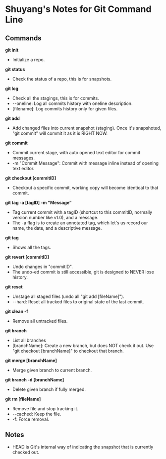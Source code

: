 # Shuyang's Notes for Git Command Line

## Commands
**git init**
* Initialize a repo.

**git status**
* Check the status of a repo, this is for snapshots.

**git log**
* Check all the stagings, this is for commits.
* --oneline: Log all commits history with oneline description.
* [filename]: Log commits history only for given files.

**git add**
* Add changed files into current snapshot (staging). Once it's snapshoted, "git commit" will commit it as it is RIGHT NOW.

**git commit**
* Commit current stage, with auto opened text editor for commit messages.
* -m "Commit Message": Commit with message inline instead of opening text editor.

**git checkout [commitID]**
* Checkout a specific commit, working copy will become identical to that commit.

**git tag -a [tagID] -m "Message"**
* Tag current commit with a tagID (shortcut to this commitID, normally version number like v1.0), and a message.
* The -a flag is to create an annotated tag, which let's us record our name, the date, and a descriptive message.

**git tag**
* Shows all the tags.

**git revert [commitID]**
* Undo changes in "commitID".
* The undo-ed commit is still accessible, git is designed to NEVER lose history.

**git reset**
* Unstage all staged files (undo all "git add [fileName]").
* --hard: Reset all tracked files to original state of the last commit.

**git clean -f**
* Remove all untracked files.

**git branch**
* List all branches
* [branchName]: Create a new branch, but does NOT check it out. Use "git checkout [branchName]" to checkout that branch.

**git merge [branchName]**
* Merge given branch to current branch.

**git branch -d [branchName]**
* Delete given branch if fully merged.

**git rm [fileName]**
* Remove file and stop tracking it.
* --cached: Keep the file.
* -f: Force removal.

## Notes

* HEAD is Git's internal way of indicating the snapshot that is currently checked out.
